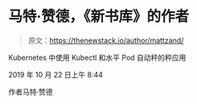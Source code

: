 # 马特·赞德，《新书库》的作者

> 原文：<https://thenewstack.io/author/mattzand/>

Kubernetes 中使用 Kubectl 和水平 Pod 自动秤的秤应用

2019 年 10 月 22 日上午 8:44

作者马特·赞德
